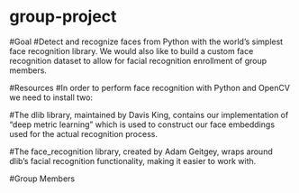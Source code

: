 # group-project
#Goal
#Detect and recognize faces from Python with the world’s simplest face recognition library. We would also like to build a custom face recognition dataset to allow for facial recognition enrollment of group members.

#Resources
#In order to perform face recognition with Python and OpenCV we need to install two:

#The dlib library, maintained by Davis King, contains our implementation of “deep metric learning” which is used to construct our face embeddings used for the actual recognition process.

#The face_recognition  library, created by Adam Geitgey, wraps around dlib’s facial recognition functionality, making it easier to work with.

#Group Members
